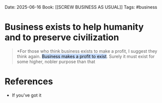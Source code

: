Date: 2025-06-16
Book: [[SCREW BUSINESS AS USUAL]]
Tags: #business 


# Business exists to help humanity and to preserve civilization

>*For those who think business exists to make a profit, I suggest they think again. <mark style="background: #ADCCFFA6;">Business makes a profit to exist</mark>. Surely it must exist for some higher, nobler purpose than that 

# References
- If you've got it
 